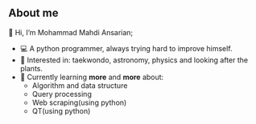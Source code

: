 ## About me
👋 Hi, I’m Mohammad Mahdi Ansarian;

- 💻 A python programmer, always trying hard to improve himself.
- 👀 Interested in: taekwondo, astronomy, physics and looking after the plants.
- 🌱 Currently learning **more** and **more** about:
    - Algorithm and data structure
    - Query processing 
    - Web scraping(using python)
    - QT(using python)
<!---
mm-ansarian/mm-ansarian is a ✨ special ✨ repository because its `README.md` (this file) appears on your GitHub profile.
You can click the Preview link to take a look at your changes.
--->
